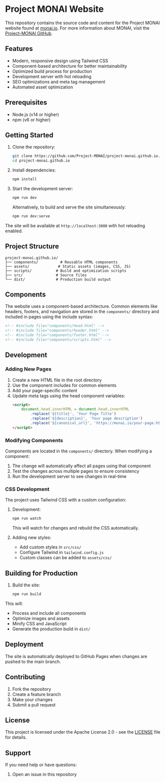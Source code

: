# Project MONAI Website

This repository contains the source code and content for the Project MONAI website found at [monai.io](https://monai.io/). For more information about MONAI, visit the [Project-MONAI GitHub](https://github.com/Project-MONAI).

## Features

- Modern, responsive design using Tailwind CSS
- Component-based architecture for better maintainability
- Optimized build process for production
- Development server with hot reloading
- SEO optimizations and meta tag management
- Automated asset optimization

## Prerequisites

- Node.js (v14 or higher)
- npm (v6 or higher)

## Getting Started

1. Clone the repository:
   ```bash
   git clone https://github.com/Project-MONAI/project-monai.github.io.git
   cd project-monai.github.io
   ```

2. Install dependencies:
   ```bash
   npm install
   ```

3. Start the development server:
   ```bash
   npm run dev
   ```

   Alternatively, to build and serve the site simultaneously:
   ```bash
   npm run dev:serve
   ```

The site will be available at `http://localhost:3000` with hot reloading enabled.

## Project Structure

```
project-monai.github.io/
├── components/          # Reusable HTML components
├── assets/             # Static assets (images, CSS, JS)
├── scripts/           # Build and optimization scripts
├── src/               # Source files
└── dist/              # Production build output
```

## Components

The website uses a component-based architecture. Common elements like headers, footers, and navigation are stored in the `components/` directory and included in pages using the include syntax:

```html
<!-- #include file="components/head.html" -->
<!-- #include file="components/header.html" -->
<!-- #include file="components/footer.html" -->
<!-- #include file="components/scripts.html" -->
```

## Development

### Adding New Pages

1. Create a new HTML file in the root directory
2. Use the component includes for common elements
3. Add your page-specific content
4. Update meta tags using the head component variables:
   ```html
   <script>
       document.head.innerHTML = document.head.innerHTML
           .replace('${title}', 'Your Page Title')
           .replace('${description}', 'Your page description')
           .replace('${canonical_url}', 'https://monai.io/your-page.html');
   </script>
   ```

### Modifying Components

Components are located in the `components/` directory. When modifying a component:
1. The change will automatically affect all pages using that component
2. Test the changes across multiple pages to ensure consistency
3. Run the development server to see changes in real-time

### CSS Development

The project uses Tailwind CSS with a custom configuration:

1. Development:
   ```bash
   npm run watch
   ```
   This will watch for changes and rebuild the CSS automatically.

2. Adding new styles:
   - Add custom styles in `src/css/`
   - Configure Tailwind in `tailwind.config.js`
   - Custom classes can be added to `assets/css/`

## Building for Production

1. Build the site:
   ```bash
   npm run build
   ```

This will:
- Process and include all components
- Optimize images and assets
- Minify CSS and JavaScript
- Generate the production build in `dist/`

## Deployment

The site is automatically deployed to GitHub Pages when changes are pushed to the main branch.

## Contributing

1. Fork the repository
2. Create a feature branch
3. Make your changes
4. Submit a pull request

## License

This project is licensed under the Apache License 2.0 - see the [LICENSE](LICENSE) file for details.

## Support

If you need help or have questions:
1. Open an issue in this repository
